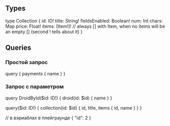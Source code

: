 ## Types
type Collection {
    id: ID!
    title: String!
    fieldsEnabled: Boolean!
    num: Int
    chars: Map
    price: Float!
    items: [Item!]! // always [] with Item, when no items will be an empty [] (second ! tells about it)
}





## Queries

### Простой запрос

query {
    payments {
        name
    }
}


### Запрос с параметром
query DroidById($id: ID!) {
  droid(id: $id) {
    name
  }
}

query($id: ID!) {
  collection(id: $id) {
    id,
    title,
    items {
      id,
      name
    }
  }
}

// в вэриаблах в плейграунде
{
  "id": 2
}
